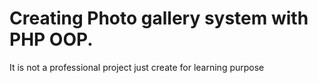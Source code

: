# Creating Photo gallery system with PHP OOP. 
It is not a professional project just create for learning purpose
